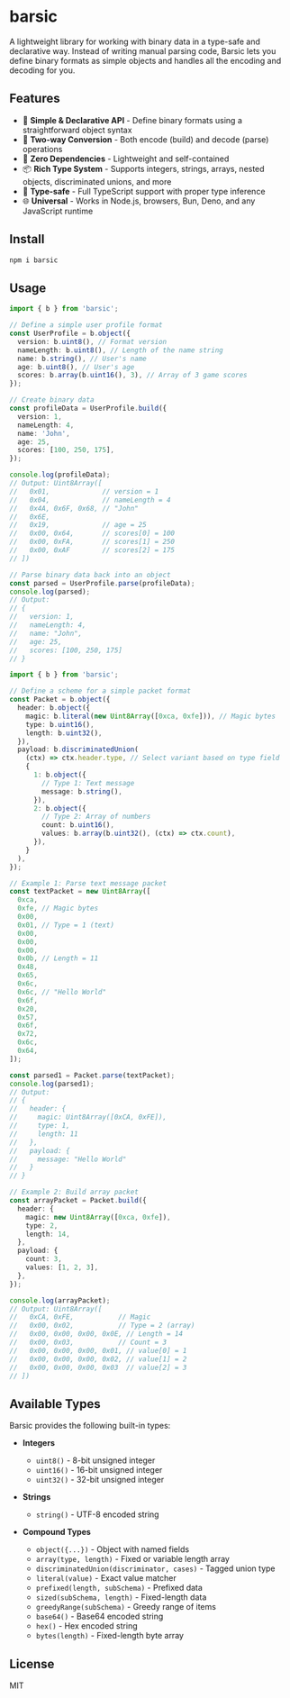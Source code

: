 # barsic

A lightweight library for working with binary data in a type-safe and declarative way. Instead of writing manual parsing code, Barsic lets you define binary formats as simple objects and handles all the encoding and decoding for you.

## Features

- 🚀 **Simple & Declarative API** - Define binary formats using a straightforward object syntax
- 🔄 **Two-way Conversion** - Both encode (build) and decode (parse) operations
- 🔬 **Zero Dependencies** - Lightweight and self-contained
- 📦 **Rich Type System** - Supports integers, strings, arrays, nested objects, discriminated unions, and more
- 🎯 **Type-safe** - Full TypeScript support with proper type inference
- 🌐 **Universal** - Works in Node.js, browsers, Bun, Deno, and any JavaScript runtime

## Install

```bash
npm i barsic
```

## Usage

```typescript
import { b } from 'barsic';

// Define a simple user profile format
const UserProfile = b.object({
  version: b.uint8(), // Format version
  nameLength: b.uint8(), // Length of the name string
  name: b.string(), // User's name
  age: b.uint8(), // User's age
  scores: b.array(b.uint16(), 3), // Array of 3 game scores
});

// Create binary data
const profileData = UserProfile.build({
  version: 1,
  nameLength: 4,
  name: 'John',
  age: 25,
  scores: [100, 250, 175],
});

console.log(profileData);
// Output: Uint8Array([
//   0x01,             // version = 1
//   0x04,             // nameLength = 4
//   0x4A, 0x6F, 0x68, // "John"
//   0x6E,
//   0x19,             // age = 25
//   0x00, 0x64,       // scores[0] = 100
//   0x00, 0xFA,       // scores[1] = 250
//   0x00, 0xAF        // scores[2] = 175
// ])

// Parse binary data back into an object
const parsed = UserProfile.parse(profileData);
console.log(parsed);
// Output:
// {
//   version: 1,
//   nameLength: 4,
//   name: "John",
//   age: 25,
//   scores: [100, 250, 175]
// }
```

```typescript
import { b } from 'barsic';

// Define a scheme for a simple packet format
const Packet = b.object({
  header: b.object({
    magic: b.literal(new Uint8Array([0xca, 0xfe])), // Magic bytes
    type: b.uint16(),
    length: b.uint32(),
  }),
  payload: b.discriminatedUnion(
    (ctx) => ctx.header.type, // Select variant based on type field
    {
      1: b.object({
        // Type 1: Text message
        message: b.string(),
      }),
      2: b.object({
        // Type 2: Array of numbers
        count: b.uint16(),
        values: b.array(b.uint32(), (ctx) => ctx.count),
      }),
    }
  ),
});

// Example 1: Parse text message packet
const textPacket = new Uint8Array([
  0xca,
  0xfe, // Magic bytes
  0x00,
  0x01, // Type = 1 (text)
  0x00,
  0x00,
  0x00,
  0x0b, // Length = 11
  0x48,
  0x65,
  0x6c,
  0x6c, // "Hello World"
  0x6f,
  0x20,
  0x57,
  0x6f,
  0x72,
  0x6c,
  0x64,
]);

const parsed1 = Packet.parse(textPacket);
console.log(parsed1);
// Output:
// {
//   header: {
//     magic: Uint8Array([0xCA, 0xFE]),
//     type: 1,
//     length: 11
//   },
//   payload: {
//     message: "Hello World"
//   }
// }

// Example 2: Build array packet
const arrayPacket = Packet.build({
  header: {
    magic: new Uint8Array([0xca, 0xfe]),
    type: 2,
    length: 14,
  },
  payload: {
    count: 3,
    values: [1, 2, 3],
  },
});

console.log(arrayPacket);
// Output: Uint8Array([
//   0xCA, 0xFE,           // Magic
//   0x00, 0x02,           // Type = 2 (array)
//   0x00, 0x00, 0x00, 0x0E, // Length = 14
//   0x00, 0x03,           // Count = 3
//   0x00, 0x00, 0x00, 0x01, // value[0] = 1
//   0x00, 0x00, 0x00, 0x02, // value[1] = 2
//   0x00, 0x00, 0x00, 0x03  // value[2] = 3
// ])
```

## Available Types

Barsic provides the following built-in types:

- **Integers**

  - `uint8()` - 8-bit unsigned integer
  - `uint16()` - 16-bit unsigned integer
  - `uint32()` - 32-bit unsigned integer

- **Strings**

  - `string()` - UTF-8 encoded string

- **Compound Types**
  - `object({...})` - Object with named fields
  - `array(type, length)` - Fixed or variable length array
  - `discriminatedUnion(discriminator, cases)` - Tagged union type
  - `literal(value)` - Exact value matcher
  - `prefixed(length, subSchema)` - Prefixed data
  - `sized(subSchema, length)` - Fixed-length data
  - `greedyRange(subSchema)` - Greedy range of items
  - `base64()` - Base64 encoded string
  - `hex()` - Hex encoded string
  - `bytes(length)` - Fixed-length byte array

## License

MIT
